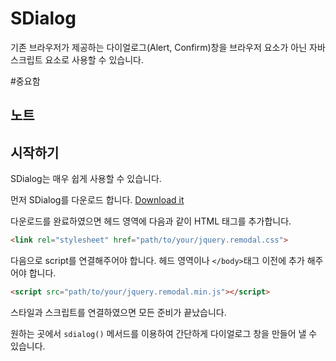 SDialog
=======
기존 브라우저가 제공하는 다이얼로그(Alert, Confirm)창을 브라우저 요소가 아닌 자바스크립트 요소로 사용할 수 있습니다.

#중요함

## 노트

## 시작하기

SDialog는 매우 쉽게 사용할 수 있습니다.

먼저 SDialog를 다운로드 합니다. [Download it](https://github.com/siluniv/SDialog/archive/master.zip)

다운로드를 완료하였으면 헤드 영역에 다음과 같이 HTML 태그를 추가합니다.
```html
<link rel="stylesheet" href="path/to/your/jquery.remodal.css">
```

다음으로 script를 연결해주어야 합니다. 헤드 영역이나 `</body>`태그 이전에 추가 해주어야 합니다.
```html
<script src="path/to/your/jquery.remodal.min.js"></script>
```

스타일과 스크립트를 연결하였으면 모든 준비가 끝났습니다.

원하는 곳에서 `sdialog()` 메서드를 이용하여 간단하게 다이얼로그 창을 만들어 낼 수 있습니다.
